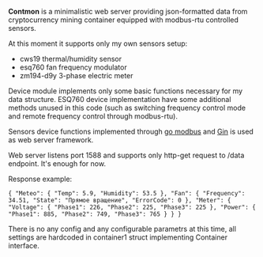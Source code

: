 **Contmon** is a minimalistic web server providing json-formatted data from cryptocurrency mining container equipped with modbus-rtu controlled sensors.

At this moment it supports only my own sensors setup:

* cws19 thermal/humidity sensor
* esq760 fan frequency modulator
* zm194-d9y 3-phase electric meter

Device module implements only some basic functions necessary for my data structure. ESQ760 device implementation have some additional methods unused in this code (such as switching frequency control mode and remote frequency control through modbus-rtu).

Sensors device functions implemented through [go modbus](https://github.com/goburrow/modbus) and [Gin](https://github.com/gin-gonic/gin) is used as web server framework.

Web server listens port 1588 and supports only http-get request to /data endpoint. It's enough for now.

Response example:

`{ "Meteo": { "Temp": 5.9, "Humidity": 53.5 }, "Fan": { "Frequency": 34.51, "State": "Прямое вращение", "ErrorCode": 0 }, "Meter": { "Voltage": { "Phase1": 226, "Phase2": 225, "Phase3": 225 }, "Power": { "Phase1": 885, "Phase2": 749, "Phase3": 765 } } }`

There is no any config and any configurable parametrs at this time, all settings are hardcoded in container1 struct implementing Container interface.
